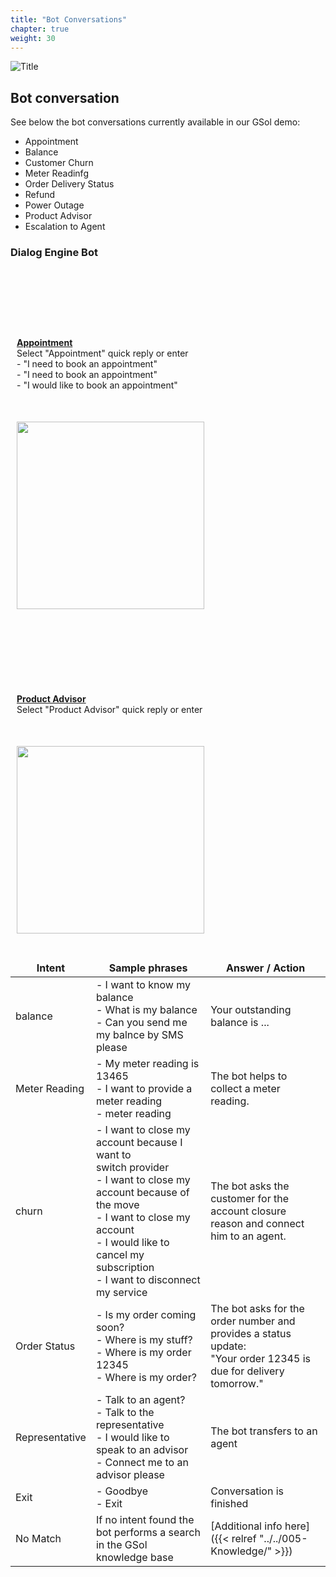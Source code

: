 ```yaml
---
title: "Bot Conversations"
chapter: true
weight: 30
---
```


<style>
td, th {
   border: none!important;
}
.row {
    display: flex;
    flex-wrap: wrap;
    margin-right: -15px;
    margin-left: -15px;
}

/* Extra small devices (phones, 600px and down) */
@media only screen and (max-width: 600px) {
    .col {
        flex: 0 0 100%;
        max-width: 100%;
        padding: 25px;
    }
}
/* Small devices (portrait tablets and large phones, 600px and up) */
@media only screen and (min-width: 600px) {
    .col {
        flex: 0 0 100%;
        max-width: 100%;
        padding: 25px;
    }
}
/* Medium devices (landscape tablets, 768px and up) */
@media only screen and (min-width: 768px) {
    .col {
        flex: 0 0 100%;
        max-width: 100%;
        padding: 25px;
    }
}
/* Large devices (laptops/desktops, 992px and up) */
@media only screen and (min-width: 992px) {
    .col {
        flex: 0 0 50%;
        max-width: 50%;
        padding: 10px 25px;
    }
}
/* Extra large devices (large laptops and desktops, 1200px and up) */
@media only screen and (min-width: 1200px) {
    .col {
        flex: 0 0 50%;
        max-width: 50%;
        padding: 10px 25px;
    }
}

</style>

![Title](/images/WebM.PNG)

## Bot conversation

See below the bot conversations currently available in our GSol demo:

- Appointment
- Balance
- Customer Churn
- Meter Readinfg
- Order Delivery Status
- Refund
- Power Outage
- Product Advisor
- Escalation to Agent

### Dialog Engine Bot


<div class="row">
  <div class="col">
    <br><br><br><br><br><b><u>Appointment</u></b><br>
    Select "Appointment" quick reply or enter
    <br>- "I need to book an appointment"
    <br>- "I need to book an appointment"
    <br>- "I would like to book an appointment"


  </div>
  <div class="col">
  <img height="300px" src="/images/gsol-msg-appt.gif">
  <!-- ![Alt Text](../img/folder/blah.jpg) -->
  </div>
</div>

<div class="row">
  <div class="col">
    <br><br><br><br><br><b><u>Product Advisor</u></b><br>
    Select "Product Advisor" quick reply or enter
  </div>
  <div class="col">
  <img height="300px" src="/images/gsol-msg-pa.gif">
  <!-- ![Alt Text](../img/folder/blah.jpg) -->
  </div>
</div>

| Intent      | Sample phrases | Answer / Action|
|-------------|-----------------|-------------------|
| balance | - I want to know my balance<br>- What is my balance<br>- Can you send me my balnce by SMS please | Your outstanding balance is ... |
| Meter Reading | - My meter reading is 13465<br>- I want to provide a meter reading<br>- meter reading | The bot helps to collect a meter reading. |
| churn | - I want to close my account because I want to<br>switch provider<br>- I want to close my account because of the move<br>- I want to close my account<br>- I would like to cancel my subscription<br>- I want to disconnect my service | The bot asks the customer for the account closure reason and connect him to an agent.|
| Order Status | - Is my order coming soon? <br> - Where is my stuff?<br>- Where is my order 12345<br>- Where is my order?<br> |  The bot asks for the order number and provides a status update:<br>"Your order 12345 is due for delivery tomorrow."|
| Representative | - Talk to an agent? <br> - Talk to the representative<br>- I would like to speak to an advisor<br>- Connect me to an advisor please<br> |  The bot transfers to an agent |
| Exit | - Goodbye <br> - Exit |  Conversation is finished |
| No Match |  If no intent found the bot performs a search in the GSol knowledge base |  [Additional info here]({{< relref "../../005-Knowledge/" >}}) |
